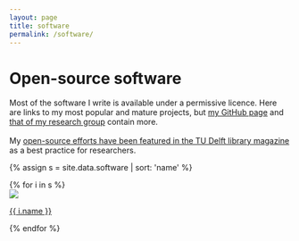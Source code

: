 ```yaml
---
layout: page
title: software
permalink: /software/
---
```


# Open-source software

<div class="message">
Most of the software I write is available under a permissive licence. Here are links to my most popular and mature projects, but <a href="https://github.com/hugoledoux">my GitHub page</a> and <a href="https://github.com/tudelft3d">that of my research group</a> contain more.
<br><br>
<i class="fa fa-exclamation-circle" aria-hidden="true"></i> My <a href="http://www.onlinemagazine.library.tudelft.nl/?p=2060">open-source efforts have been featured in the TU Delft library magazine</a> as a best practice for researchers.
</div>

{% assign s = site.data.software | sort: 'name' %}

<div class="grid">
  {% for i in s %}
  <div class="unit one-third">
    <a href="{{ i.url }}" title="{{ i.description }}">
    <img src="{{ "/img/software/" | append: i.image | prepend: site.baseurl }}"/>
    <p>{{ i.name }}</p>
    </a>
  </div>
  {% endfor %}
</div>

